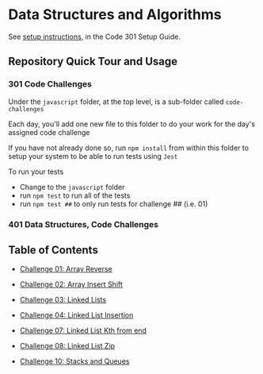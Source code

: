 # Data Structures and Algorithms

See [setup instructions](https://codefellows.github.io/setup-guide/code-301/3-code-challenges), in the Code 301 Setup Guide.

## Repository Quick Tour and Usage

### 301 Code Challenges

Under the `javascript` folder, at the top level, is a sub-folder called `code-challenges`

Each day, you'll add one new file to this folder to do your work for the day's assigned code challenge

If you have not already done so, run `npm install` from within this folder to setup your system to be able to run tests using `Jest`

To run your tests

- Change to the `javascript` folder
- run `npm test` to run all of the tests
- run `npm test ##` to only run tests for challenge ## (i.e. 01)

### 401 Data Structures, Code Challenges

## Table of Contents

- [Challenge 01: Array Reverse](./javascript/array-reverse/README.md)

- [Challenge 02: Array Insert Shift](./javascript/array-insert-shift/README.md)

- [Challenge 03: Linked Lists](./javascript/linked-list/README.md)

- [Challenge 04: Linked List Insertion](./javascript/linked-list-insertion/README.md)

- [Challenge 07: Linked List Kth from end](./javascript/linked-list/linked-list-kth/README.md)

- [Challenge 08: Linked List Zip](./javascript/linked-list/linked-list-zip/README.md)

- [Challenge 10: Stacks and Queues](./javascript/stack-and-queue/README.md)

